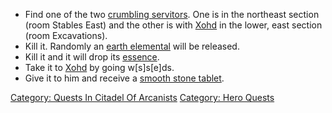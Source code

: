 -   Find one of the two [crumbling
    servitors](Crumbling_Servitor.md "wikilink"). One is in the
    northeast section (room Stables East) and the other is with
    [Xohd](Xohd "wikilink") in the lower, east section (room
    Excavations).
-   Kill it. Randomly an [earth
    elemental](Enraged_Earth_Elemental.md "wikilink") will be released.
-   Kill it and it will drop its [essence](Earth_Essence.md "wikilink").
-   Take it to [Xohd](Xohd "wikilink") by going w\[s\]s\[e\]ds.
-   Give it to him and receive a [smooth stone
    tablet](Smooth_Stone_Tablet.md "wikilink").

[Category: Quests In Citadel Of
Arcanists](Category:_Quests_In_Citadel_Of_Arcanists "wikilink")
[Category: Hero Quests](Category:_Hero_Quests "wikilink")
